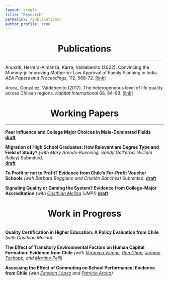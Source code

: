 ```yaml
---
layout: single
title: "Research"
permalink: /publications/
author_profile: true
---
```



# <center> Publications </center>
- - -

Anukriti, Herrera-Almanza, Karra, Valdebenito (2022). Convincing the Mummy-ji: Improving Mother-in-Law Approval of Family Planning in India. *AEA Papers and Proceedings*, 112, 568-72. [[link]](https://www.aeaweb.org/articles?id=10.1257/pandp.20221122)

Aroca, González, Valdebenito (2017). The heterogeneous level of life quality across Chilean regions. *Habitat International* 68, 84-98. [[link]](https://www.sciencedirect.com/science/article/pii/S0197397516307937)


# <center> Working Papers </center>
- - -

**Peer Influence and College Major Choices in Male-Dominated Fields** <br/>
**[draft](https://rvaldebenito.github.io/files/valdebenito_jmp_peers_college.pdf)**

**Migration of High School Graduates: How Relevant are Degree Type and Field of Study?**
*(with Mary Arends-Kuenning, Sandy Dall'erba, William Ridley)* Submitted. 
<br/>
**[draft](https://rvaldebenito.github.io/files/valdebenito_et_al_migration_paper.pdf)**

**To Profit or not to Profit? Evidence from Chile’s For-Profit Voucher Schools**
*(with Bárbara Boggiano and Cristián Sánchez)* Submitted.
**[draft](https://papers.ssrn.com/sol3/papers.cfm?abstract_id=5390405)**


**Signaling Quality or Gaming the System? Evidence from College-Major Accreditation**
*(with [Cristhian Molina](https://cmolinag.github.io/) (JMP))* 
**[draft](https://cmolinag.github.io/assets/pdf/JMP_SignalingorGaming.pdf)**




# <center> Work in Progress </center>
- - -

**Quality Certification in Higher Education: A Policy Evaluation from Chile** 
*(with Cristhian Molina)*

**The Effect of Transitory Environmental Factors on Human Capital Formation: Evidence from Chile**
*(with [Verónica Vienne](https://sites.google.com/view/veronicavienne/home), [Ron Chan](https://sites.google.com/site/ronhschan), [Jeanne Tschopp](https://jtschopp.com/), and [Martino Pelli](https://sites.google.com/site/martinopelli/home))*

**Assessing the Effect of Commuting on School Performance: Evidence from Chile** 
*(with [Esteban López](https://klesse.utsa.edu/research/curpr/_blocks/_staff/ochoa-lopez-esteban1.html) and [Patricio Aroca](https://scholar.google.com/citations?user=1cfyyTEAAAAJ&hl=pt-PT))*





